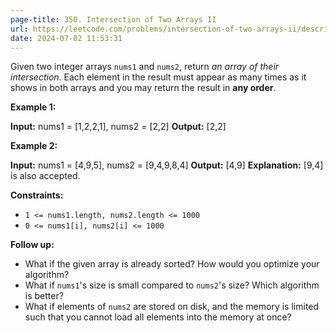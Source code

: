 ```yaml
---
page-title: 350. Intersection of Two Arrays II
url: https://leetcode.com/problems/intersection-of-two-arrays-ii/description/?envType=daily-question&envId=2024-07-02
date: 2024-07-02 11:53:31
---
```

Given two integer arrays `nums1` and `nums2`, return *an array of their intersection*. Each element in the result must appear as many times as it shows in both arrays and you may return the result in **any order**.

**Example 1:**

**Input:** nums1 = \[1,2,2,1\], nums2 = \[2,2\]
**Output:** \[2,2\]

**Example 2:**

**Input:** nums1 = \[4,9,5\], nums2 = \[9,4,9,8,4\]
**Output:** \[4,9\]
**Explanation:** \[9,4\] is also accepted.

**Constraints:**

-   `1 <= nums1.length, nums2.length <= 1000`
-   `0 <= nums1[i], nums2[i] <= 1000`

**Follow up:**

-   What if the given array is already sorted? How would you optimize your algorithm?
-   What if `nums1`'s size is small compared to `nums2`'s size? Which algorithm is better?
-   What if elements of `nums2` are stored on disk, and the memory is limited such that you cannot load all elements into the memory at once?